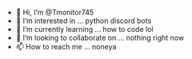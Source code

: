 - 👋 Hi, I’m @Tmonitor745
- 👀 I’m interested in ... python discord bots
- 🌱 I’m currently learning ... how to code lol
- 💞️ I’m looking to collaborate on ... nothing right now
- 📫 How to reach me ... noneya

<!---
Tmonitor745/Tmonitor745 is a ✨ special ✨ repository because its `README.md` (this file) appears on your GitHub profile.
You can click the Preview link to take a look at your changes.
--->
